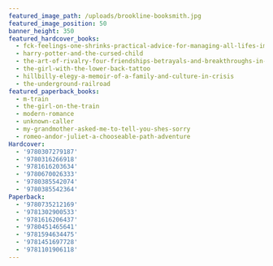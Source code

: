 ```yaml
---
featured_image_path: /uploads/brookline-booksmith.jpg
featured_image_position: 50
banner_height: 350
featured_hardcover_books:
  - fck-feelings-one-shrinks-practical-advice-for-managing-all-lifes-impossible-problems
  - harry-potter-and-the-cursed-child
  - the-art-of-rivalry-four-friendships-betrayals-and-breakthroughs-in-modern-art
  - the-girl-with-the-lower-back-tattoo
  - hillbilly-elegy-a-memoir-of-a-family-and-culture-in-crisis
  - the-underground-railroad
featured_paperback_books:
  - m-train
  - the-girl-on-the-train
  - modern-romance
  - unknown-caller
  - my-grandmother-asked-me-to-tell-you-shes-sorry
  - romeo-andor-juliet-a-chooseable-path-adventure
Hardcover:
  - '9780307279187'
  - '9780316266918'
  - '9781616203634'
  - '9780670026333'
  - '9780385542074'
  - '9780385542364'
Paperback:
  - '9780735212169'
  - '9781302900533'
  - '9781616206437'
  - '9780451465641'
  - '9781594634475'
  - '9781451697728'
  - '9781101906118'
---
```



